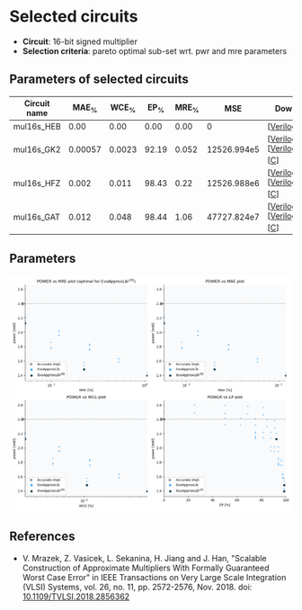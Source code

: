 
Selected circuits
===================
 - **Circuit**: 16-bit signed multiplier
 - **Selection criteria**: pareto optimal sub-set wrt. pwr and mre parameters

Parameters of selected circuits
----------------------------

| Circuit name | MAE<sub>%</sub> | WCE<sub>%</sub> | EP<sub>%</sub> | MRE<sub>%</sub> | MSE | Download |
| --- |  --- | --- | --- | --- | --- | --- | 
| mul16s_HEB | 0.00 | 0.00 | 0.00 | 0.00 | 0 |  [[Verilog](mul16s_HEB.v)]  [[C](mul16s_HEB.c)] |
| mul16s_GK2 | 0.00057 | 0.0023 | 92.19 | 0.052 | 12526.994e5 |  [[Verilog](mul16s_GK2.v)] [[Verilog<sub>PDK45</sub>](mul16s_GK2_pdk45.v)] [[C](mul16s_GK2.c)] |
| mul16s_HFZ | 0.002 | 0.011 | 98.43 | 0.22 | 12526.988e6 |  [[Verilog](mul16s_HFZ.v)] [[Verilog<sub>PDK45</sub>](mul16s_HFZ_pdk45.v)] [[C](mul16s_HFZ.c)] |
| mul16s_GAT | 0.012 | 0.048 | 98.44 | 1.06 | 47727.824e7 |  [[Verilog](mul16s_GAT.v)] [[Verilog<sub>PDK45</sub>](mul16s_GAT_pdk45.v)] [[C](mul16s_GAT.c)] |
    
Parameters
--------------
![Parameters figure](fig.png)

References
--------------
   - V. Mrazek, Z. Vasicek, L. Sekanina, H. Jiang and J. Han, "Scalable Construction of Approximate Multipliers With Formally Guaranteed Worst Case Error" in IEEE Transactions on Very Large Scale Integration (VLSI) Systems, vol. 26, no. 11, pp. 2572-2576, Nov. 2018. doi: [10.1109/TVLSI.2018.2856362](https://dx.doi.org/10.1109/TVLSI.2018.2856362)

             